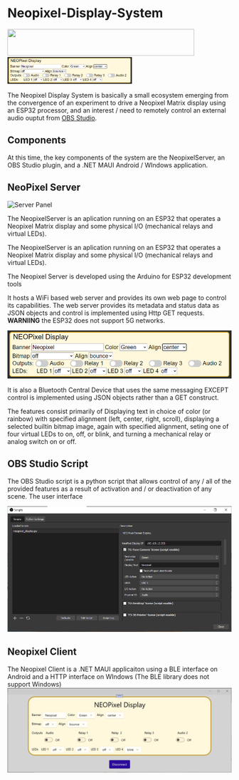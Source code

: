 # Neopixel-Display-System

<img src="/assets/NeopixelPanel.png" width="420" height="60">
<img src="/assets/webpage.png" width="280" height="60">

The Neopixel Display System is basically a small ecosystem emerging from the convergence of an experiment to drive a Neopixel Matrix display using an ESP32 processor, and an interest / need to remotely control an external audio ouptut from [OBS Studio](https://obsproject.com/).

## Components
At this time, the key components of the system are the NeopixelServer, an OBS Studio plugin, and a .NET MAUI Android / WIndows application.

## NeoPixel Server

![Server Panel](/assets/NeopixelPanel.png)

The NeopixelServer is an aplication running on an ESP32 that operates a Neopixel
Matrix display and some physical I/O (mechanical relays and virtual LEDs). 

The NeopixelServer is an aplication running on an ESP32 that operates a Neopixel 
Matrix display and some physical I/O (mechanical relays and virtual LEDs). 

The Neopixel Server is developed using the Arduino for ESP32 development tools

It hosts a WiFi based web server and provides its own web page to control its 
capabilities. The web server provides its metadata and status data as JSON objects
and control is implemented using Http GET requests. **WARNIING** the ESP32 does
not support 5G networks.

<img src="/assets/webpage.png">

It is also a Bluetooth Central Device that uses the same messaging EXCEPT control
is implemented using JSON objects rather than a GET construct.

The features consist primarily of Displaying text in choice of color (or rainbow)
with specified alignment (left, center, right, scroll), displaying a selected builtin
bitmap image, again with specified alignment, seting one of four virtual LEDs to on, 
off, or blink, and turning a mechanical relay or analog switch on or off.


## OBS Studio Script

The OBS Studio script is a python script that allows control of any / all of the provided features as a result of activation and / or deactivation of any scene. The user interface 

<img src="/assets/obsstudio_script.png">

## Neopixel Client

The Neopixel Client is a .NET MAUI applicaiton using a BLE interface on Android and a HTTP interface on WIndows (The BLE library does not support Windows)
<img src="/assets/NET-MAUI.png">

